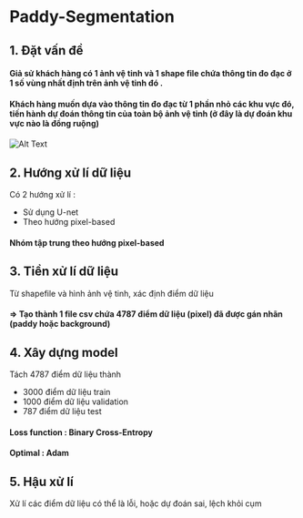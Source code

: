 # Paddy-Segmentation
## 1. Đặt vấn đề 
#### Giả sử khách hàng có 1 ảnh vệ tinh và 1 shape file chứa thông tin đo đạc ở 1 số vùng nhất định trên ảnh vệ tinh đó . 
#### Khách hàng muốn dựa vào thông tin đo đạc từ 1 phần nhỏ các khu vực đó, tiến hành dự đoán thông tin của toàn bộ ảnh vệ tinh (ở đây là dự đoán khu vực nào là đồng ruộng)
####
![Alt Text](http://https://drive.google.com/file/d/172RrSi4SbG3JJ-2mZkHiocajCi7n5Lnq/view?usp=sharing)

## 2. Hướng xử lí dữ liệu
Có 2 hướng xử lí : 
* Sử dụng U-net 
* Theo hướng pixel-based
#### Nhóm tập trung theo hướng pixel-based

## 3. Tiền xử lí dữ liệu
Từ shapefile và hình ảnh vệ tinh, xác định điểm dữ liệu 
#### => Tạo thành 1 file csv chứa 4787 điểm dữ liệu (pixel) đã được gán nhãn (paddy hoặc background)

## 4. Xây dựng model
Tách 4787 điểm dữ liệu thành 
* 3000 điểm dữ liệu train
* 1000 điểm dữ liệu validation
* 787 điểm dữ liệu test
#### Loss function : Binary Cross-Entropy
#### Optimal : Adam

## 5. Hậu xử lí
Xử lí các điểm dữ liệu có thể là lỗi, hoặc dự đoán sai, lệch khỏi cụm
